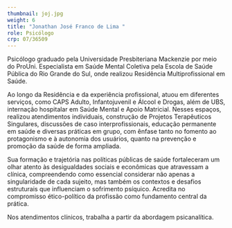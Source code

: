 ```yaml
---
thumbnail: joj.jpg
weight: 6
title: "Jonathan José Franco de Lima "
role: Psicólogo
crp: 07/36509
---
```

Psicólogo graduado pela Universidade Presbiteriana Mackenzie por meio do ProUni. Especialista em Saúde Mental Coletiva pela Escola de Saúde Pública do Rio Grande do Sul, onde realizou Residência Multiprofissional em Saúde.

Ao longo da Residência e da experiência profissional, atuou em diferentes serviços, como CAPS Adulto, Infantojuvenil e Álcool e Drogas, além de UBS, internação hospitalar em Saúde Mental e Apoio Matricial. Nesses espaços, realizou atendimentos individuais, construção de Projetos Terapêuticos Singulares, discussões de caso interprofissionais, educação permanente em saúde e diversas práticas em grupo, com ênfase tanto no fomento ao protagonismo e à autonomia dos usuários, quanto na prevenção e promoção da saúde de forma ampliada.

Sua formação e trajetória nas políticas públicas de saúde fortaleceram um olhar atento às desigualdades sociais e econômicas que atravessam a clínica, compreendendo como essencial considerar não apenas a singularidade de cada sujeito, mas também os contextos e desafios estruturais que influenciam o sofrimento psíquico. Acredita no compromisso ético-político da profissão como fundamento central da prática.

Nos atendimentos clínicos, trabalha a partir da abordagem psicanalítica.
